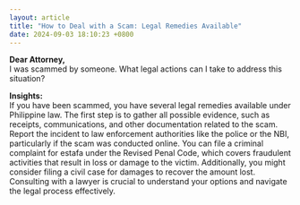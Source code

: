 ```yaml
---
layout: article
title: "How to Deal with a Scam: Legal Remedies Available"
date: 2024-09-03 18:10:23 +0800
---
```


<p><strong>Dear Attorney,</strong><br>I was scammed by someone. What legal actions can I take to address this situation?</p><p><strong>Insights:</strong><br>If you have been scammed, you have several legal remedies available under Philippine law. The first step is to gather all possible evidence, such as receipts, communications, and other documentation related to the scam. Report the incident to law enforcement authorities like the police or the NBI, particularly if the scam was conducted online. You can file a criminal complaint for estafa under the Revised Penal Code, which covers fraudulent activities that result in loss or damage to the victim. Additionally, you might consider filing a civil case for damages to recover the amount lost. Consulting with a lawyer is crucial to understand your options and navigate the legal process effectively.</p>